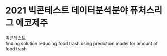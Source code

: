 # 2021 빅콘테스트 데이터분석분야 퓨처스리그 에코제주
[빅콘테스트](https://www.bigcontest.or.kr/points/content.php#ct04)<br>
finding solution reducing food trash using prediction model for amount of food trash
